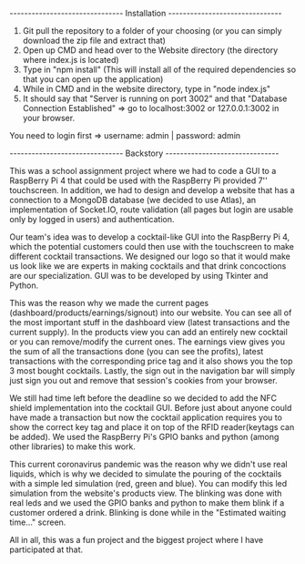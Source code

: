 ------------------------------- Installation -------------------------------
1. Git pull the repository to a folder of your choosing (or you can simply download the zip file and extract that)
2. Open up CMD and head over to the Website directory (the directory where index.js is located)
3. Type in "npm install" (This will install all of the required dependencies so that you can open up the application)
4. While in CMD and in the website directory, type in "node index.js"
5. It should say that "Server is running on port 3002" and that "Database Connection Established"
	=> go to localhost:3002 or 127.0.0.1:3002 in your browser.

You need to login first => username: admin | password: admin

------------------------------- Backstory -------------------------------

This was a school assignment project where we had to code a GUI to a RaspBerry Pi 4 that could be used with the RaspBerry Pi provided 7'' touchscreen. In addition, we had to design and develop a website that has a connection to a MongoDB database (we decided to use Atlas), an implementation of Socket.IO, route validation (all pages but login are usable only by logged in users) and authentication.

Our team's idea was to develop a cocktail-like GUI into the RaspBerry Pi 4, which the potential customers could then use with the touchscreen to make different cocktail transactions. We designed our logo so that it would make us look like we are experts in making cocktails and that drink concoctions are our specialization. GUI was to be developed by using Tkinter and Python.

This was the reason why we made the current pages (dashboard/products/earnings/signout) into our website. You can see all of the most important stuff in the dashboard view (latest transactions and the current supply). In the products view you can add an entirely new cocktail or you can remove/modify the current ones. The earnings view gives you the sum of all the transactions done (you can see the profits), latest transactions with the corresponding price tag and it also shows you the top 3 most bought cocktails. Lastly, the sign out in the navigation bar will simply just sign you out and remove that session's cookies from your browser.

We still had time left before the deadline so we decided to add the NFC shield implementation into the cocktail GUI. Before just about anyone could have made a transaction but now the cocktail application requires you to show the correct key tag and place it on top of the RFID reader(keytags can be added). We used the RaspBerry Pi's GPIO banks and python (among other libraries) to make this work.

This current coronavirus pandemic was the reason why we didn't use real liquids, which is why we decided to simulate the pouring of the cocktails with a simple led simulation (red, green and blue). You can modify this led simulation from the website's products view. The blinking was done with real leds and we used the GPIO banks and python to make them blink if a customer ordered a drink. Blinking is done while in the "Estimated waiting time..." screen.

All in all, this was a fun project and the biggest project where I have participated at that.